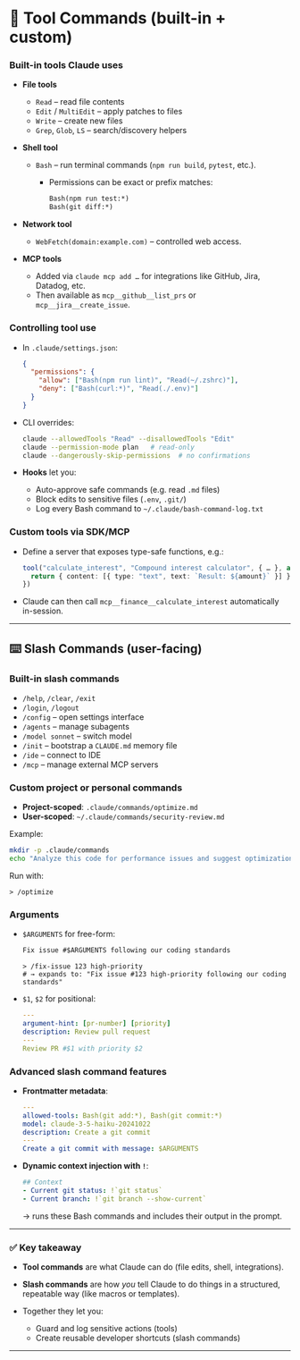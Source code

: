 # 🔧 Tool Commands (built-in + custom)

### Built-in tools Claude uses

* **File tools**

  * `Read` – read file contents
  * `Edit` / `MultiEdit` – apply patches to files
  * `Write` – create new files
  * `Grep`, `Glob`, `LS` – search/discovery helpers

* **Shell tool**

  * `Bash` – run terminal commands (`npm run build`, `pytest`, etc.).

    * Permissions can be exact or prefix matches:

      ```txt
      Bash(npm run test:*)
      Bash(git diff:*)
      ```

* **Network tool**

  * `WebFetch(domain:example.com)` – controlled web access.

* **MCP tools**

  * Added via `claude mcp add …` for integrations like GitHub, Jira, Datadog, etc.
  * Then available as `mcp__github__list_prs` or `mcp__jira__create_issue`.

### Controlling tool use

* In `.claude/settings.json`:

  ```json
  {
    "permissions": {
      "allow": ["Bash(npm run lint)", "Read(~/.zshrc)"],
      "deny": ["Bash(curl:*)", "Read(./.env)"]
    }
  }
  ```
* CLI overrides:

  ```sh
  claude --allowedTools "Read" --disallowedTools "Edit"
  claude --permission-mode plan   # read-only
  claude --dangerously-skip-permissions  # no confirmations
  ```
* **Hooks** let you:

  * Auto-approve safe commands (e.g. read `.md` files)
  * Block edits to sensitive files (`.env`, `.git/`)
  * Log every Bash command to `~/.claude/bash-command-log.txt`

### Custom tools via SDK/MCP

* Define a server that exposes type-safe functions, e.g.:

  ```ts
  tool("calculate_interest", "Compound interest calculator", { … }, async (args) => {
    return { content: [{ type: "text", text: `Result: ${amount}` }] }
  })
  ```
* Claude can then call `mcp__finance__calculate_interest` automatically in-session.

---

## ⌨️ Slash Commands (user-facing)

### Built-in slash commands

* `/help`, `/clear`, `/exit`
* `/login`, `/logout`
* `/config` – open settings interface
* `/agents` – manage subagents
* `/model sonnet` – switch model
* `/init` – bootstrap a `CLAUDE.md` memory file
* `/ide` – connect to IDE
* `/mcp` – manage external MCP servers

### Custom project or personal commands

* **Project-scoped**: `.claude/commands/optimize.md`
* **User-scoped**: `~/.claude/commands/security-review.md`

Example:

```sh
mkdir -p .claude/commands
echo "Analyze this code for performance issues and suggest optimizations:" > .claude/commands/optimize.md
```

Run with:

```
> /optimize
```

### Arguments

* `$ARGUMENTS` for free-form:

  ```md
  Fix issue #$ARGUMENTS following our coding standards
  ```

  ```
  > /fix-issue 123 high-priority
  # → expands to: "Fix issue #123 high-priority following our coding standards"
  ```

* `$1`, `$2` for positional:

  ```yaml
  ---
  argument-hint: [pr-number] [priority]
  description: Review pull request
  ---
  Review PR #$1 with priority $2
  ```

### Advanced slash command features

* **Frontmatter metadata**:

  ```yaml
  ---
  allowed-tools: Bash(git add:*), Bash(git commit:*)
  model: claude-3-5-haiku-20241022
  description: Create a git commit
  ---
  Create a git commit with message: $ARGUMENTS
  ```
* **Dynamic context injection with `!`**:

  ```yaml
  ## Context
  - Current git status: !`git status`
  - Current branch: !`git branch --show-current`
  ```

  → runs these Bash commands and includes their output in the prompt.

---

### ✅ Key takeaway

* **Tool commands** are what Claude can do (file edits, shell, integrations).
* **Slash commands** are how *you* tell Claude to do things in a structured, repeatable way (like macros or templates).
* Together they let you:

  * Guard and log sensitive actions (tools)
  * Create reusable developer shortcuts (slash commands)

---
